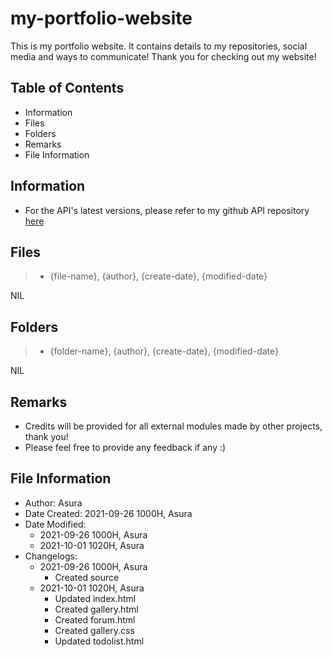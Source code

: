 # my-portfolio-website

This is my portfolio website. It contains details to my repositories, social media and ways to communicate!
Thank you for checking out my website!

## Table of Contents

- Information
- Files
- Folders
- Remarks
- File Information

## Information

+ For the API's latest versions, please refer to my github API repository [here](https://github.com/Thanatisia/api)

## Files

> - {file-name}, {author}, {create-date}, {modified-date}

NIL

## Folders

> - {folder-name}, {author}, {create-date}, {modified-date}

NIL

## Remarks

- Credits will be provided for all external modules made by other projects, thank you!
- Please feel free to provide any feedback if any :)

## File Information

- Author: Asura
- Date Created: 2021-09-26 1000H, Asura
- Date Modified:
    + 2021-09-26 1000H, Asura
    + 2021-10-01 1020H, Asura
- Changelogs:
    - 2021-09-26 1000H, Asura
        + Created source
    - 2021-10-01 1020H, Asura
        + Updated index.html
        + Created gallery.html
        + Created forum.html
        + Created gallery.css
        + Updated todolist.html


